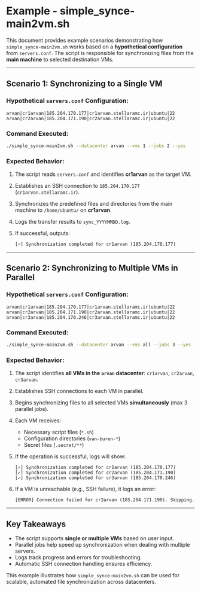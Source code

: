 # Example - simple_synce-main2vm.sh

This document provides example scenarios demonstrating how `simple_synce-main2vm.sh` works based on a **hypothetical configuration** from `servers.conf`. The script is responsible for synchronizing files from the **main machine** to selected destination VMs.

---

## **Scenario 1: Synchronizing to a Single VM**

### **Hypothetical `servers.conf` Configuration:**

```
arvan|cr1arvan|185.204.170.177|cr1arvan.stellaramc.ir|ubuntu|22
arvan|cr2arvan|185.204.171.190|cr2arvan.stellaramc.ir|ubuntu|22
```

### **Command Executed:**

```bash
./simple_synce-main2vm.sh --datacenter arvan --vms 1 --jobs 2 --yes
```

### **Expected Behavior:**
1. The script reads `servers.conf` and identifies **cr1arvan** as the target VM.
2. Establishes an SSH connection to `185.204.170.177` (`cr1arvan.stellaramc.ir`).
3. Synchronizes the predefined files and directories from the main machine to `/home/ubuntu/` on **cr1arvan**.
4. Logs the transfer results to `sync_YYYYMMDD.log`.
5. If successful, outputs:

   ```plaintext
   [✓] Synchronization completed for cr1arvan (185.204.170.177)
   ```

---

## **Scenario 2: Synchronizing to Multiple VMs in Parallel**

### **Hypothetical `servers.conf` Configuration:**

```
arvan|cr1arvan|185.204.170.177|cr1arvan.stellaramc.ir|ubuntu|22
arvan|cr2arvan|185.204.171.190|cr2arvan.stellaramc.ir|ubuntu|22
arvan|cr3arvan|185.204.170.246|cr3arvan.stellaramc.ir|ubuntu|22
```

### **Command Executed:**

```bash
./simple_synce-main2vm.sh --datacenter arvan --vms all --jobs 3 --yes
```

### **Expected Behavior:**
1. The script identifies **all VMs in the `arvan` datacenter**: `cr1arvan`, `cr2arvan`, `cr3arvan`.
2. Establishes SSH connections to each VM in parallel.
3. Begins synchronizing files to all selected VMs **simultaneously** (max 3 parallel jobs).
4. Each VM receives:
   - Necessary script files (`*.sh`)
   - Configuration directories (`van-buren-*`)
   - Secret files (`.secret/**`)
5. If the operation is successful, logs will show:

   ```plaintext
   [✓] Synchronization completed for cr1arvan (185.204.170.177)
   [✓] Synchronization completed for cr2arvan (185.204.171.190)
   [✓] Synchronization completed for cr3arvan (185.204.170.246)
   ```
6. If a VM is unreachable (e.g., SSH failure), it logs an error:

   ```plaintext
   [ERROR] Connection failed for cr2arvan (185.204.171.190). Skipping.
   ```

---

## **Key Takeaways**

- The script supports **single or multiple VMs** based on user input.
- Parallel jobs help speed up synchronization when dealing with multiple servers.
- Logs track progress and errors for troubleshooting.
- Automatic SSH connection handling ensures efficiency.

This example illustrates how `simple_synce-main2vm.sh` can be used for scalable, automated file synchronization across datacenters.


